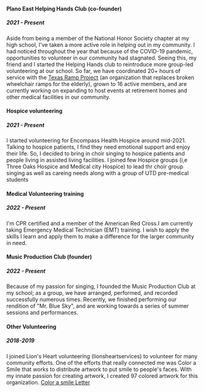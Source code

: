#### Plano East Helping Hands Club (co-founder)
##### 2021 - Present
Aside from being a member of the National Honor Society chapter at my high school, I've taken a more active role in helping out in my community. 
I had noticed throughout the year that because of the COVID-19 pandemic, opportunities to volunteer in our community had stagnated. Seeing this, my friend and I started the Helping Hands club to reintroduce more group-led volunteering at our school. So far, we have coordinated 20+ hours of service with the [Texas Ramp Project](https://www.texasramps.org/) (an organization that replaces broken wheelchair ramps for the elderly), grown to 16 active members, and are currently working on expanding to host events at retirement homes and other medical facilities in our community. 
#### Hospice volunteering 
##### 2021 - Present
I started volunteering for Encompass Health Hospice around mid-2021. Talking to hospice patients, I find they need emotional support and enjoy their life. So, I decided to bring in choir singing to hospice patients and people living in assisted living facilities. I joined few Hospice groups (i,e Three Oaks Hospice and Medical city Hospice) to lead thr choir group singing as well as careing needs along with a group of UTD pre-medical students  
#### Medical Volunteering training
##### 2022 - Present
I'm CPR certified and a member of the American Red Cross.I am currently taking Emergency Medical Technician (EMT) training. I wish to apply the skills I learn and apply them to make a difference for the larger community in need.
#### Music Production Club (founder)
##### 2022 - Present
Because of my passion for singing, I founded the Music Production Club at my school; as a group, we have arranged, performed, and recorded successfully numerous times.  Recently, we finished performing our rendition of "Mr. Blue Sky", and are working towards a series of summer sessions and performances. 

#### Other Volunteering 
##### 2018-2019
I joined Lion's Heart volunteering (lionsheartservices) to volunteer for many community efforts. One of the efforts that really connected me was Color a Smile that works to distribute artwork to put smile to people's faces. With my innate passion for creating artwork, I created 97 colored artwork for this organization. [Color a smile Letter](https://github.com/amritg9/Portfolio/blob/main/Volunteering/Ghosh%2C%20Amrit%20vl02.pdf)
